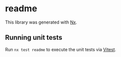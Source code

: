 # readme

This library was generated with [Nx](https://nx.dev).

## Running unit tests

Run `nx test readme` to execute the unit tests via [Vitest](https://vitest.dev/).
